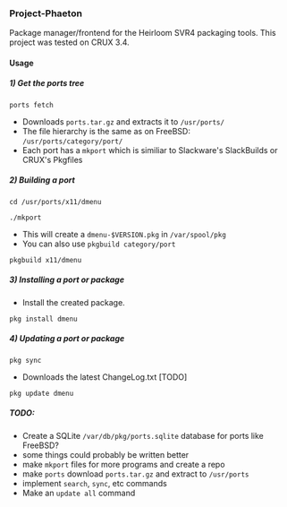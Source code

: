 ### Project-Phaeton
Package manager/frontend for the Heirloom SVR4 packaging tools.
This project was tested on CRUX 3.4.

#### Usage
##### 1) Get the ports tree 

`ports fetch`

* Downloads `ports.tar.gz` and extracts it to `/usr/ports/`
* The file hierarchy is the same as on FreeBSD: `/usr/ports/category/port/`
* Each port has a `mkport` which is similiar to Slackware's SlackBuilds or CRUX's Pkgfiles

##### 2) Building a port

`cd /usr/ports/x11/dmenu`

`./mkport`

* This will create a `dmenu-$VERSION.pkg` in `/var/spool/pkg`
* You can also use `pkgbuild category/port`

`pkgbuild x11/dmenu`

##### 3) Installing a port or package
* Install the created package. 

`pkg install dmenu`

##### 4) Updating a port or package
`pkg sync`

* Downloads the latest ChangeLog.txt [TODO]

`pkg update dmenu`

##### TODO:
* Create a SQLite `/var/db/pkg/ports.sqlite` database for ports like FreeBSD? 
* some things could probably be written better
* make `mkport` files for more programs and  create a repo
* make `ports` download `ports.tar.gz` and extract to `/usr/ports`
* implement `search`, `sync`, etc commands
* Make an `update all` command


   
